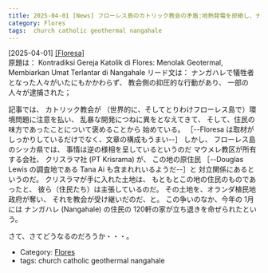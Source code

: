 ```yaml
---
title: 2025-04-01 [News] フローレス島のカトリック教会の矛盾:地熱発電を拒絶し、ナンガハレに避難民を残す ---Floresa はカトリック教会批判もきちんとおこなっている
category: Flores
tags:  church catholic geothermal nangahale
---
```


[2025-04-01] [[Floresa]](https://floresa.co/perspektif/analisis/72665/2025/03/27/kontradiksi-gereja-katolik-di-flores-menolak-geotermal-membiarkan-umat-telantar-di-nangahale)  
 原題は：
Kontradiksi Gereja Katolik di Flores:
Menolak Geotermal,
Membiarkan Umat Terlantar di Nangahale
リード文は：
ナンガハレで犠牲者となった人々がいたにもかかわらず、
教会側の抑圧的な行動があり、
一部の人々が逮捕された；

 記事では、
カトリック教会が
（世界的に、そしてとりわけフローレス島で）環境問題に注意を払い、
乱暴な開発につねに異をとなえてきて、
そして、住民の味方であったことについて褒めることから
始めている。
［--Floresa は取材がしっかりしているだけでなく、文章の構成もうまい--］
しかし、
フローレス島のシッカ県では、
事情は逆の様相を呈しているというのだ
マウメレ教区が所有する会社、
クリスラマ社 (PT Krisrama) が、
この地の原住民
［--Douglas Lewis の調査地である Tana Ai も含まれれいるようだ--］と
対立関係にあるというのだ。
クリスラマが手に入れた土地は、
もともとこの地の住民のものであったと、
彼ら（住民たち）は主張しているのだ。
その土地を、オランダ植民地政府が奪い、
それを教会が受け継いだのだ、と。
この争いのなか、今年の 1月には
ナンガハレ (Nangahale) の住民の
120軒の家が立ち退きを命ぜられたという。

<!--more-->

 さて、さてどうなるのだろうか・・・。

- Category: [Flores](https://merapano.github.io/categories.html#Flores)
- tags:  church catholic geothermal nangahale

